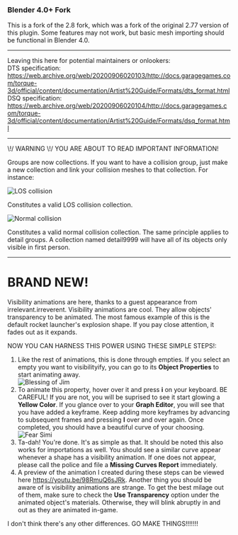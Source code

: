### Blender 4.0+ Fork

This is a fork of the 2.8 fork, which was a fork of the original 2.77 version of this plugin. Some features may not work, but basic mesh importing should be functional in Blender 4.0.

---

Leaving this here for potential maintainers or onlookers:  
DTS specification: https://web.archive.org/web/20200906020103/http://docs.garagegames.com/torque-3d/official/content/documentation/Artist%20Guide/Formats/dts_format.html  
DSQ specification: https://web.archive.org/web/20200906020104/http://docs.garagegames.com/torque-3d/official/content/documentation/Artist%20Guide/Formats/dsq_format.html  

---

\\!/ WARNING \\!/ YOU ARE ABOUT TO READ IMPORTANT INFORMATION!

Groups are now collections. If you want to have a collision group, just make a new collection and link your collision meshes to that collection. For instance:

![LOS collision](https://bansheerubber.com/i/f/YyseE.png)

Constitutes a valid LOS collision collection.

![Normal collision](https://bansheerubber.com/i/f/GRLrn.png)

Constitutes a valid normal collision collection. The same principle applies to detail groups. A collection named detail9999 will have all of its objects only visible in first person.

---
# BRAND NEW!

Visibility animations are here, thanks to a guest appearance from irrelevant.irreverent. Visibility animations are cool. They allow objects' transparency to be animated. The most famous example of this is the default rocket launcher's explosion shape. If you pay close attention, it fades out as it expands.  

NOW YOU CAN HARNESS THIS POWER USING THESE SIMPLE STEPS!:

1. Like the rest of animations, this is done through empties. If you select an empty you want to visibilityify, you can go to its **Object Properties** to start animating away.  
![Blessing of Jim](https://bansheerubber.com/i/f/nxWKI.png)
2. To animate this property, hover over it and press **i** on your keyboard. BE CAREFUL! If you are not, you will be suprised to see it start glowing a **Yellow Color**. If you glance over to your **Graph Editor**, you will see that you have added a keyframe. Keep adding more keyframes by advancing to subsequent frames and pressing **I** over and over again. Once completed, you should have a beautiful curve of your choosing.  
![Fear Simi](https://bansheerubber.com/i/f/buteO.png)
3. Ta-dah! You're done. It's as simple as that. It should be noted this also works for importations as well. You should see a similar curve appear whenever a shape has a visibility animation. If one does not appear, please call the police and file a **Missing Curves Report** immediately.  
4. A preview of the animation I created during these steps can be viewed here https://youtu.be/98RmuQ6sJRk. Another thing you should be aware of is visibility animations are strange. To get the best milage out of them, make sure to check the **Use Transparency** option under the animated object's materials. Otherwise, they will blink abruptly in and out as they are animated in-game.  

I don't think there's any other differences. GO MAKE THINGS!!!!!!!
